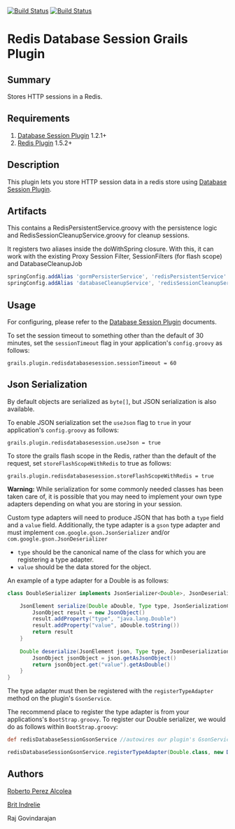 
[![Build Status](https://travis-ci.org/rpalcolea/grails-redis-session.svg?branch=master)](https://travis-ci.org/rpalcolea/grails-redis-session)
[![Build Status](https://snap-ci.com/rpalcolea/grails-redis-session/branch/master/build_image)](https://snap-ci.com/rpalcolea/grails-redis-session/branch/master)

# Redis Database Session Grails Plugin

## Summary
Stores HTTP sessions in a Redis.

## Requirements
1. [Database Session Plugin](http://grails.org/plugin/database-session) 1.2.1+
2. [Redis Plugin](http://grails.org/plugin/redis) 1.5.2+

## Description

This plugin lets you store HTTP session data in a redis store using [Database Session Plugin](http://grails.org/plugin/database-session).

## Artifacts

This contains a RedisPersistentService.groovy with the persistence logic and RedisSessionCleanupService.groovy for cleanup sessions.

It registers two aliases inside the doWithSpring closure. With this, it can work with the existing Proxy Session Filter, SessionFilters (for flash scope) and DatabaseCleanupJob

```groovy
springConfig.addAlias 'gormPersisterService', 'redisPersistentService'
springConfig.addAlias 'databaseCleanupService', 'redisSessionCleanupService'
```

## Usage

For configuring, please refer to the [Database Session Plugin](http://grails.org/plugin/database-session) documents.

To set the session timeout to something other than the default of 30 minutes, set the `sessionTimeout` flag in your application's `config.groovy` as follows:

`grails.plugin.redisdatabasesession.sessionTimeout = 60`

## Json Serialization

By default objects are serialized as `byte[]`, but JSON serialization is also available.

To enable JSON serialization set the `useJson` flag to `true` in your application's `config.groovy` as follows:

`grails.plugin.redisdatabasesession.useJson = true`

To store the grails flash scope in the Redis, rather than the default of the request, set `storeFlashScopeWithRedis` to true as follows:

`grails.plugin.redisdatabasesession.storeFlashScopeWithRedis = true`

**Warning:** While serialization for some commonly needed classes has been taken care of, it is possible that you may need to implement your own type adapters depending on what you are storing in your session.

Custom type adapters will need to produce JSON that has both a `type` field and a `value` field. Additionally, the type adapter is a `gson` type adapter and must implement `com.google.gson.JsonSerializer` and/or `com.google.gson.JsonDeserializer`

* `type` should be the canonical name of the class for which you are registering a type adapter.
* `value` should be the data stored for the object.

An example of a type adapter for a Double is as follows:

```groovy
class DoubleSerializer implements JsonSerializer<Double>, JsonDeserializer<Double> {

    JsonElement serialize(Double aDouble, Type type, JsonSerializationContext context) {
        JsonObject result = new JsonObject()
        result.addProperty("type", "java.lang.Double")
        result.addProperty("value", aDouble.toString())
        return result
    }
    
    Double deserialize(JsonElement json, Type type, JsonDeserializationContext context) {
        JsonObject jsonObject = json.getAsJsonObject()
        return jsonObject.get("value").getAsDouble()
    }
}
```

The type adapter must then be registered with the `registerTypeAdapter` method on the plugin's `GsonService`.

The recommend place to register the type adapter is from your applications's `BootStrap.groovy`. To register our Double serializer, we would do as follows within `BootStrap.groovy`:

```groovy
def redisDatabaseSessionGsonService //autowires our plugin's GsonService

redisDatabaseSessionGsonService.registerTypeAdapter(Double.class, new DoubleSerializer())
```

## Authors
[Roberto Perez Alcolea](http://www.perezalcolea.info)

[Brit Indrelie](http://www.objectpartners.com)

Raj Govindarajan

